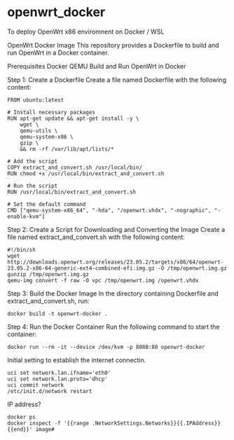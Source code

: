 # openwrt_docker
To deploy OpenWrt x86 enviromnent on Docker / WSL

OpenWrt Docker Image
This repository provides a Dockerfile to build and run OpenWrt in a Docker container.

Prerequisites
Docker
QEMU
Build and Run OpenWrt in Docker

Step 1: Create a Dockerfile
Create a file named Dockerfile with the following content:

```
FROM ubuntu:latest

# Install necessary packages
RUN apt-get update && apt-get install -y \
    wget \
    qemu-utils \
    qemu-system-x86 \
    gzip \
    && rm -rf /var/lib/apt/lists/*

# Add the script
COPY extract_and_convert.sh /usr/local/bin/
RUN chmod +x /usr/local/bin/extract_and_convert.sh

# Run the script
RUN /usr/local/bin/extract_and_convert.sh

# Set the default command
CMD ["qemu-system-x86_64", "-hda", "/openwrt.vhdx", "-nographic", "-enable-kvm"]
```

Step 2: Create a Script for Downloading and Converting the Image
Create a file named extract_and_convert.sh with the following content:

```
#!/bin/sh
wget http://downloads.openwrt.org/releases/23.05.2/targets/x86/64/openwrt-23.05.2-x86-64-generic-ext4-combined-efi.img.gz -O /tmp/openwrt.img.gz
gunzip /tmp/openwrt.img.gz
qemu-img convert -f raw -O vpc /tmp/openwrt.img /openwrt.vhdx
```

Step 3: Build the Docker Image
In the directory containing Dockerfile and extract_and_convert.sh, run:

```
docker build -t openwrt-docker .
```

Step 4: Run the Docker Container
Run the following command to start the container:

```
docker run --rm -it --device /dev/kvm -p 8080:80 openwrt-docker
```

Initial setting to establish the internet connectin.
```
uci set network.lan.ifname='eth0'
uci set network.lan.proto='dhcp'
uci commit network
/etc/init.d/network restart
```

IP address?
```
docker ps
docker inspect -f '{{range .NetworkSettings.Networks}}{{.IPAddress}}{{end}}' image#
```

